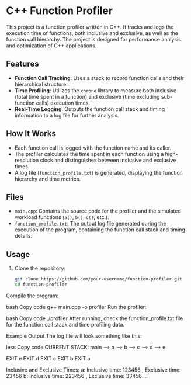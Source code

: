 # C++ Function Profiler

This project is a function profiler written in C++. It tracks and logs the execution time of functions, both inclusive and exclusive, as well as the function call hierarchy. The project is designed for performance analysis and optimization of C++ applications.

## Features
- **Function Call Tracking**: Uses a stack to record function calls and their hierarchical structure.
- **Time Profiling**: Utilizes the `chrono` library to measure both inclusive (total time spent in a function) and exclusive (time excluding sub-function calls) execution times.
- **Real-Time Logging**: Outputs the function call stack and timing information to a log file for further analysis.

## How It Works
- Each function call is logged with the function name and its caller.
- The profiler calculates the time spent in each function using a high-resolution clock and distinguishes between inclusive and exclusive times.
- A log file (`function_profile.txt`) is generated, displaying the function hierarchy and time metrics.

## Files
- `main.cpp`: Contains the source code for the profiler and the simulated workload functions (`a()`, `b()`, `c()`, etc.).
- `function_profile.txt`: The output log file generated during the execution of the program, containing the function call stack and timing details.

## Usage
1. Clone the repository:
   ```bash
   git clone https://github.com/your-username/function-profiler.git
   cd function-profiler
Compile the program:

bash
Copy code
g++ main.cpp -o profiler
Run the profiler:

bash
Copy code
./profiler
After running, check the function_profile.txt file for the function call stack and time profiling data.

Example Output
The log file will look something like this:

less
Copy code
CURRENT STACK:
  main --> a --> b --> c --> d --> e

EXIT e
EXIT d
EXIT c
EXIT b
EXIT a

Inclusive and Exclusive Times:
a: Inclusive time: 123456 , Exclusive time: 23456
b: Inclusive time: 223456 , Exclusive time: 33456
...
